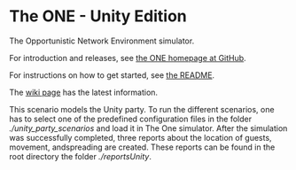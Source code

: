 # The ONE - Unity Edition

The Opportunistic Network Environment simulator.

For introduction and releases, see [the ONE homepage at GitHub](http://akeranen.github.io/the-one/).

For instructions on how to get started, see [the README](https://github.com/akeranen/the-one/wiki/README).

The [wiki page](https://github.com/akeranen/the-one/wiki) has the latest information.

This scenario models the Unity party. To run the different scenarios, one has to select one of the predefined configuration files in the folder *./unity_party_scenarios* and load it in The One simulator. After the simulation was successfully completed, three reports about the location of guests, movement, andspreading are created. These reports can be found in the root directory the folder *./reportsUnity<ConfigurationName>*.
